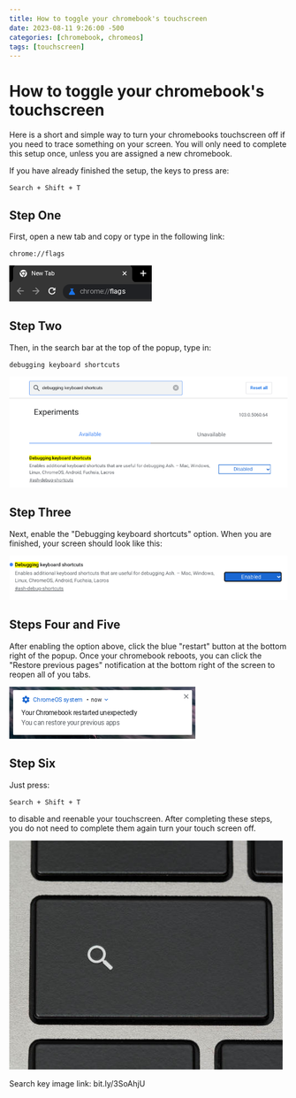 ```yaml
---
title: How to toggle your chromebook's touchscreen
date: 2023-08-11 9:26:00 -500
categories: [chromebook, chromeos]
tags: [touchscreen]
---
```


# How to toggle your chromebook's touchscreen

Here is a short and simple way to turn your chromebooks touchscreen off if you need to trace something on your screen. You will only need to complete this setup once, unless you are assigned a new chromebook.

If you have already finished the setup, the keys to press are:
```
Search + Shift + T
```

## Step One
First, open a new tab and copy or type in the following link:
```
chrome://flags
```

![A photo of chrome://flags typed into the url bar.](/images/how-to-toggle-your-chromebooks-touchscreen/url.png)

## Step Two
Then, in the search bar at the top of the popup, type in:
```
debugging keyboard shortcuts
```

![A photo of debugging keyboard shortcuts typed into the search bar in the popup.](/images/how-to-toggle-your-chromebooks-touchscreen/search.png)

## Step Three
Next, enable the "Debugging keyboard shortcuts" option. When you are finished, your screen should look like this:

![A photo of the option debugging keyboard shortcuts with the blue "enabled" selection to the right of the box.](/images/how-to-toggle-your-chromebooks-touchscreen/debugging-option.png)

## Steps Four and Five
After enabling the option above, click the blue "restart" button at the bottom right of the popup. Once your chromebook reboots, you can click the "Restore previous pages" notification at the bottom right of the screen to reopen all of you tabs.

![A photo of the restore previous pages notification.](/images/how-to-toggle-your-chromebooks-touchscreen/restore-pages.png)

## Step Six
Just press: 
```
Search + Shift + T
```
to disable and reenable your touchscreen. After completing these steps, you do not need to complete them again turn your touch screen off.

![A photo of the search key on a chromebook laptop keyboard.](/images/how-to-toggle-your-chromebooks-touchscreen/search-key.jpg)

Search key image link: bit.ly/3SoAhjU
